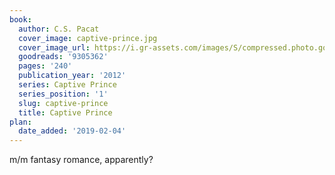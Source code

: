 ```yaml
---
book:
  author: C.S. Pacat
  cover_image: captive-prince.jpg
  cover_image_url: https://i.gr-assets.com/images/S/compressed.photo.goodreads.com/books/1356028113l/9305362._SX98_.jpg
  goodreads: '9305362'
  pages: '240'
  publication_year: '2012'
  series: Captive Prince
  series_position: '1'
  slug: captive-prince
  title: Captive Prince
plan:
  date_added: '2019-02-04'
---
```


m/m fantasy romance, apparently?
